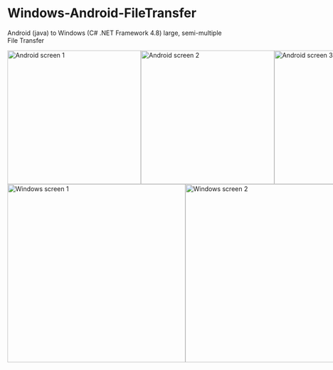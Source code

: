 # Windows-Android-FileTransfer
Android (java) to Windows (C# .NET Framework 4.8) large, semi-multiple File Transfer

<div style="display:flex;">
  <img src="https://tomecki.studio/wp-content/uploads/2022/06/android-screen1-2.jpeg" width="300" alt="Android screen 1" />
  <img src="https://tomecki.studio/wp-content/uploads/2022/06/android-screen2-2.jpeg" width="300" alt="Android screen 2" />
  <img src="https://tomecki.studio/wp-content/uploads/2022/06/android-screen3-2.jpeg" width="300" alt="Android screen 3" />
</div>

<div style="display:flex;">
  <img src="https://tomecki.studio/wp-content/uploads/2022/06/windows-screen1.jpeg" width="400" alt="Windows screen 1" />
  <img src="https://tomecki.studio/wp-content/uploads/2022/06/windows-screen2.jpeg" width="400" alt="Windows screen 2" />
</div>

